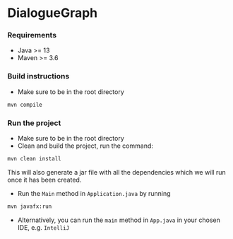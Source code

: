 # DialogueGraph 

### Requirements
- Java >= 13
- Maven >= 3.6 
 
### Build instructions
- Make sure to be in the root directory
```bash
mvn compile 
```
### Run the project
- Make sure to be in the root directory
- Clean and build the project, run the command:
```bash
mvn clean install
```
This will also generate a jar file with all the dependencies which we will run once
it has been created.
- Run the `Main` method in `Application.java` by running 
```bash
mvn javafx:run
```
- Alternatively, you can run the `main` method in `App.java` in your chosen IDE, e.g. `IntelliJ`
